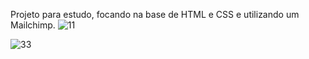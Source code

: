 Projeto para estudo, focando na base de HTML e CSS e utilizando um Mailchimp.
![11](https://user-images.githubusercontent.com/79421511/134815709-c205f8e2-01ba-4403-9ba8-f586c8e1c7e6.PNG)

![33](https://user-images.githubusercontent.com/79421511/134815712-159c86b4-6604-412f-95ae-1dfa810173f5.PNG)
